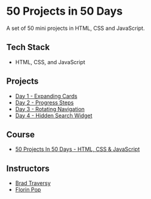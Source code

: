 # 50 Projects in 50 Days
A set of 50 mini projects in HTML, CSS and JavaScript.

## Tech Stack
* HTML, CSS, and JavaScript

## Projects
* [Day 1 - Expanding Cards](https://github.com/DhrumilShah98/50Projects50Days_HTML_CSS_JS/tree/main/Day1_ExpandingCards)
* [Day 2 - Progress Steps](https://github.com/DhrumilShah98/50Projects50Days_HTML_CSS_JS/tree/main/Day2_ProgressSteps)
* [Day 3 - Rotating Navigation](https://github.com/DhrumilShah98/50Projects50Days_HTML_CSS_JS/tree/main/Day3_RotatingNavigation)
* [Day 4 - Hidden Search Widget](https://github.com/DhrumilShah98/50Projects50Days_HTML_CSS_JS/tree/main/Day4_HiddenSearchWidget)

## Course
* [50 Projects In 50 Days - HTML, CSS & JavaScript](https://www.udemy.com/course/50-projects-50-days/)

## Instructors
* [Brad Traversy](https://www.udemy.com/user/brad-traversy/)
* [Florin Pop](https://www.udemy.com/user/popflorin/)